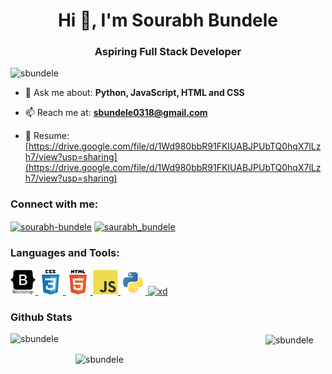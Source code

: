 <h1 align="center">Hi 👋, I'm Sourabh Bundele</h1>
<h3 align="center">Aspiring Full Stack Developer</h3>

<p align="left"> <img src="https://komarev.com/ghpvc/?username=sbundele&label=Profile%20views&color=0e75b6&style=flat" alt="sbundele" /> </p>

- 💬 Ask me about: **Python, JavaScript, HTML and CSS**

- 📫 Reach me at: **sbundele0318@gmail.com**

- 📄 Resume: [https://drive.google.com/file/d/1Wd980bbR91FKIUABJPUbTQ0hqX7lLzh7/view?usp=sharing](https://drive.google.com/file/d/1Wd980bbR91FKIUABJPUbTQ0hqX7lLzh7/view?usp=sharing)

<h3 align="left">Connect with me:</h3>
<p align="left">
<a href="https://linkedin.com/in/sourabh-bundele" target="blank"><img align="center" src="https://raw.githubusercontent.com/rahuldkjain/github-profile-readme-generator/master/src/images/icons/Social/linked-in-alt.svg" alt="sourabh-bundele" height="30" width="40" /></a>
<a href="https://instagram.com/saurabh_bundele" target="blank"><img align="center" src="https://raw.githubusercontent.com/rahuldkjain/github-profile-readme-generator/master/src/images/icons/Social/instagram.svg" alt="saurabh_bundele" height="30" width="40" /></a>
</p>

<h3 align="left">Languages and Tools:</h3>
<p align="left"> <a href="https://getbootstrap.com" target="_blank" rel="noreferrer"> <img src="https://raw.githubusercontent.com/devicons/devicon/master/icons/bootstrap/bootstrap-plain-wordmark.svg" alt="bootstrap" width="40" height="40"/> </a> <a href="https://www.w3schools.com/css/" target="_blank" rel="noreferrer"> <img src="https://raw.githubusercontent.com/devicons/devicon/master/icons/css3/css3-original-wordmark.svg" alt="css3" width="40" height="40"/> </a> <a href="https://www.w3.org/html/" target="_blank" rel="noreferrer"> <img src="https://raw.githubusercontent.com/devicons/devicon/master/icons/html5/html5-original-wordmark.svg" alt="html5" width="40" height="40"/> </a> <a href="https://developer.mozilla.org/en-US/docs/Web/JavaScript" target="_blank" rel="noreferrer"> <img src="https://raw.githubusercontent.com/devicons/devicon/master/icons/javascript/javascript-original.svg" alt="javascript" width="40" height="40"/> </a> <a href="https://www.python.org" target="_blank" rel="noreferrer"> <img src="https://raw.githubusercontent.com/devicons/devicon/master/icons/python/python-original.svg" alt="python" width="40" height="40"/> </a> <a href="https://www.adobe.com/products/xd.html" target="_blank" rel="noreferrer"> <img src="https://cdn.worldvectorlogo.com/logos/adobe-xd.svg" alt="xd" width="40" height="40"/> </a> </p>

<h3>Github Stats</h3>
<p>
<img align="left" src="https://github-readme-stats.vercel.app/api?username=SBundele&theme=vue-dark&show_icons=true&hide_border=true&count_private=true" alt="sbundele" width="400">
</p>

<p>&nbsp;
  <img align="center" src="https://github-readme-streak-stats.herokuapp.com/?user=SBundele&theme=vue-dark&hide_border=true" alt="sbundele" width="400">
</p>

<p>
  <img align="right" src="https://github-readme-stats.vercel.app/api/top-langs/?username=SBundele&theme=vue-dark&show_icons=true&hide_border=true&layout=compact" alt="sbundele" width="400">
</p>

<!--
**SBundele/SBundele** is a ✨ _special_ ✨ repository because its `README.md` (this file) appears on your GitHub profile.

Here are some ideas to get you started:

- 🔭 I’m currently working on ...
- 🌱 I’m currently learning ...
- 👯 I’m looking to collaborate on ...
- 🤔 I’m looking for help with ...
- 💬 Ask me about ...
- 📫 How to reach me: ...
- 😄 Pronouns: ...
- ⚡ Fun fact: ...
-->
